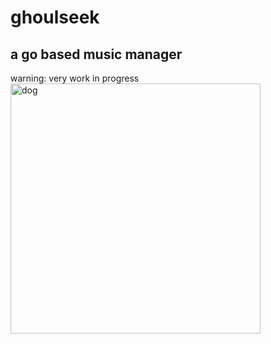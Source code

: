 # ghoulseek
## a go based music manager

warning: very work in progress  
<img width="400" height="400" alt="dog" src="https://github.com/user-attachments/assets/886ab8a4-576c-46d4-8dd7-eeb46f220f48" />
